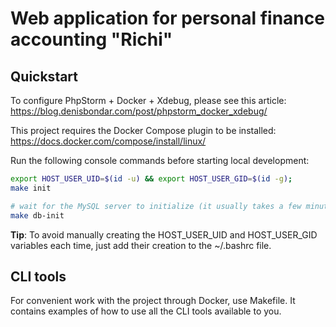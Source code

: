 
# Web application for personal finance accounting "Richi"

Quickstart
----------

To configure PhpStorm + Docker + Xdebug, please see this article: <https://blog.denisbondar.com/post/phpstorm_docker_xdebug/>

This project requires the Docker Compose plugin to be installed: <https://docs.docker.com/compose/install/linux/>

Run the following console commands before starting local development:
```bash
export HOST_USER_UID=$(id -u) && export HOST_USER_GID=$(id -g);
make init

# wait for the MySQL server to initialize (it usually takes a few minutes), then do the following:
make db-init
```
**Tip**: To avoid manually creating the HOST_USER_UID and HOST_USER_GID variables each time, just add their creation to the ~/.bashrc file.

CLI tools
---------

For convenient work with the project through Docker, use Makefile. It contains examples of how to use all the CLI tools available to you.

